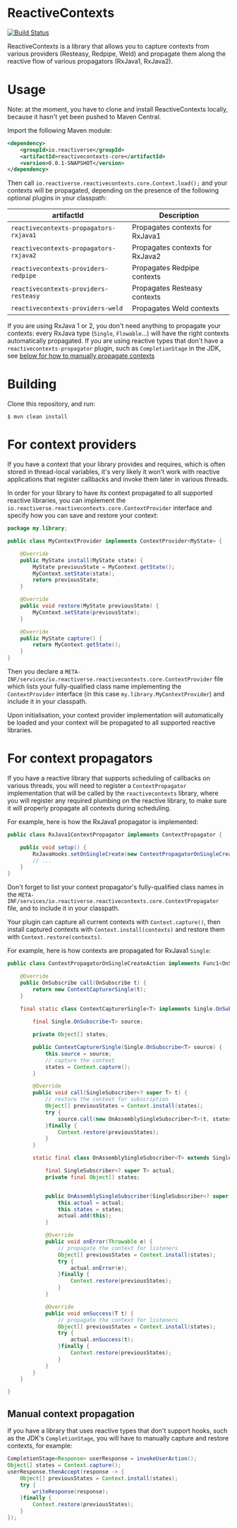 # ReactiveContexts

[![Build Status](https://travis-ci.com/reactiverse/reactivecontexts.svg?branch=master)](https://travis-ci.com/reactiverse/reactivecontexts)

ReactiveContexts is a library that allows you to capture contexts from various providers (Resteasy, Redpipe, Weld)
and propagate them along the reactive flow of various propagators (RxJava1, RxJava2).

# Usage

Note: at the moment, you have to clone and install ReactiveContexts locally, because it hasn't yet been pushed to
Maven Central.

Import the following Maven module:

```xml
<dependency>
    <groupId>io.reactiverse</groupId>
    <artifactId>reactivecontexts-core</artifactId>
    <version>0.0.1-SNAPSHOT</version>
</dependency>
```

Then call `io.reactiverse.reactivecontexts.core.Context.load();` and your contexts will be propagated, depending on the
presence of the following optional plugins in your classpath:

artifactId | Description
--- | ---
`reactivecontexts-propagators-rxjava1` | Propagates contexts for RxJava1
`reactivecontexts-propagators-rxjava2` | Propagates contexts for RxJava2
`reactivecontexts-providers-redpipe` | Propagates Redpipe contexts
`reactivecontexts-providers-resteasy` | Propagates Resteasy contexts
`reactivecontexts-providers-weld` | Propagates Weld contexts

If you are using RxJava 1 or 2, you don't need anything to propagate your contexts: every RxJava type (`Single`,
`Flowable`…) will have the right contexts automatically propagated. If you are using reactive types that don't
have a `reactivecontexts-propagator` plugin, such as `CompletionStage` in the JDK, see [below for how to manually
propagate contexts](#manual-context-propagation) 

# Building

Clone this repository, and run:

```shell
$ mvn clean install
```

# For context providers

If you have a context that your library provides and requires, which is often stored in thread-local
variables, it's very likely it won't work with reactive applications that register callbacks and
invoke them later in various threads.

In order for your library to have its context propagated to all supported reactive libraries, you
can implement the `io.reactiverse.reactivecontexts.core.ContextProvider` interface and specify how
you can save and restore your context:

```java
package my.library;

public class MyContextProvider implements ContextProvider<MyState> {

    @Override
    public MyState install(MyState state) {
        MyState previousState = MyContext.getState();
        MyContext.setState(state);
        return previousState;
    }

    @Override
    public void restore(MyState previousState) {
        MyContext.setState(previousState);
    }

    @Override
    public MyState capture() {
        return MyContext.getState();
    }
}
```

Then you declare a `META-INF/services/io.reactiverse.reactivecontexts.core.ContextProvider` file which
lists your fully-qualified class name implementing the `ContextProvider` interface (in this case
`my.library.MyContextProvider`) and include it in your classpath.

Upon initialisation, your context provider implementation will automatically be loaded and your
context will be propagated to all supported reactive libraries. 

# For context propagators

If you have a reactive library that supports scheduling of callbacks on various threads, you will need
to register a `ContextPropagator` implementation that will be called by the `reactivecontexts` library,
where you will register any required plumbing on the reactive library, to make sure it will properly
propagate all contexts during scheduling.

For example, here is how the RxJava1 propagator is implemented:

```java
public class RxJava1ContextPropagator implements ContextPropagator {

    public void setup() {
        RxJavaHooks.setOnSingleCreate(new ContextPropagatorOnSingleCreateAction());
        // ...
    }
}
```

Don't forget to list your context propagator's fully-qualified class names in the
`META-INF/services/io.reactiverse.reactivecontexts.core.ContextPropagator` file, and to include it in
your classpath.

Your plugin can capture all current contexts with `Context.capture()`, then install captured contexts with
`Context.install(contexts)` and restore them with `Context.restore(contexts)`.

For example, here is how contexts are propagated for RxJava1 `Single`:

```java
public class ContextPropagatorOnSingleCreateAction implements Func1<OnSubscribe, OnSubscribe> {

    @Override
    public OnSubscribe call(OnSubscribe t) {
        return new ContextCapturerSingle(t);
    }
    
    final static class ContextCapturerSingle<T> implements Single.OnSubscribe<T> {

        final Single.OnSubscribe<T> source;

        private Object[] states;

        public ContextCapturerSingle(Single.OnSubscribe<T> source) {
            this.source = source;
            // capture the context
            states = Context.capture();
        }

        @Override
        public void call(SingleSubscriber<? super T> t) {
            // restore the context for subscription
            Object[] previousStates = Context.install(states);
            try {
                source.call(new OnAssemblySingleSubscriber<T>(t, states));
            }finally {
                Context.restore(previousStates);
            }
        }

        static final class OnAssemblySingleSubscriber<T> extends SingleSubscriber<T> {

            final SingleSubscriber<? super T> actual;
            private final Object[] states;


            public OnAssemblySingleSubscriber(SingleSubscriber<? super T> actual, Object[] states) {
                this.actual = actual;
                this.states = states;
                actual.add(this);
            }

            @Override
            public void onError(Throwable e) {
                // propagate the context for listeners
                Object[] previousStates = Context.install(states);
                try {
                    actual.onError(e);
                }finally {
                    Context.restore(previousStates);
                }
            }

            @Override
            public void onSuccess(T t) {
                // propagate the context for listeners
                Object[] previousStates = Context.install(states);
                try {
                    actual.onSuccess(t);
                }finally {
                    Context.restore(previousStates);
                }
            }
        }
    }

}
```

## Manual context propagation

If you have a library that uses reactive types that don't support hooks, such as the JDK's `CompletionStage`,
you will have to manually capture and restore contexts, for example:

```java
CompletionStage<Response> userResponse = invokeUserAction();
Object[] states = Context.capture();
userResponse.thenAccept(response -> {
    Object[] previousStates = Context.install(states);
    try {
        writeResponse(response);
    }finally {
        Context.restore(previousStates);
    }
});
```
